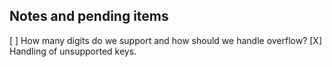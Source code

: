 ﻿## Notes and pending items

[ ] How many digits do we support and how should we handle overflow? 
[X] Handling of unsupported keys.